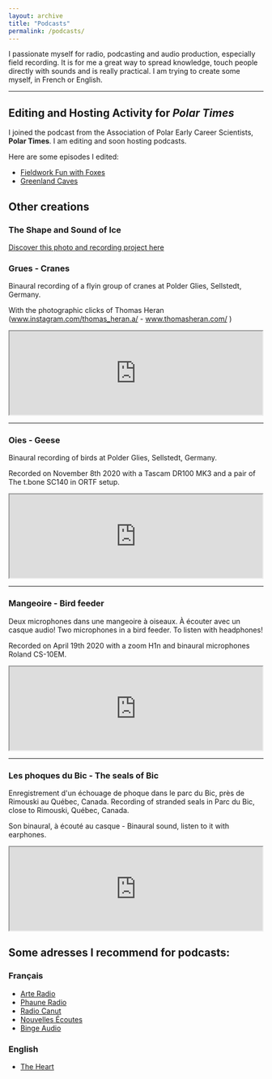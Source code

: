 ```yaml
---
layout: archive
title: "Podcasts"
permalink: /podcasts/
---
```


I passionate myself  for radio, podcasting and audio production, especially field recording. It is for me a great way to spread knowledge, touch people directly with sounds and is really practical. I am trying to create some myself, in French or English. 

***

## Editing and Hosting Activity for _Polar Times_
I joined the podcast from the Association of Polar Early Career Scientists, **Polar Times**. I am editing and soon hosting podcasts.

Here are some episodes I edited:
- [Fieldwork Fun with Foxes](https://polartimes.podbean.com/e/fieldwork-fun-with-foxes/)
- [Greenland Caves](https://polartimes.podbean.com/e/greenland-caves/)

## Other creations

### The Shape and Sound of Ice

[Discover this photo and recording project here](https://dringeis.github.io/sea_ice/)

### Grues - Cranes

Binaural recording of a flyin group of cranes at Polder Glies, Sellstedt, Germany.

With the photographic clicks of Thomas Heran (www.instagram.com/thomas_heran.a/ - www.thomasheran.com/ )

<iframe width="500px" height='165px' src="https://audioblog.arteradio.com/embed/165336"></iframe>

***

### Oies - Geese

Binaural recording of birds at Polder Glies, Sellstedt, Germany.

Recorded on November 8th 2020 with a Tascam DR100 MK3 and a pair of The t.bone SC140 in ORTF setup.

<iframe width='500px' height='165px' src="https://audioblog.arteradio.com/embed/156918"></iframe>

***

### Mangeoire - Bird feeder

Deux microphones dans une mangeoire à oiseaux. À écouter avec un casque audio!
Two microphones in a bird feeder. To listen with headphones!

Recorded on April 19th 2020 with a zoom H1n and binaural microphones Roland CS-10EM.

<iframe width='500px' height='165px' src="https://audioblog.arteradio.com/embed/146243"></iframe>

***

### Les phoques du Bic - The seals of Bic

Enregistrement d'un échouage de phoque dans le parc du Bic, près de Rimouski au Québec, Canada.
Recording of stranded seals in Parc du Bic, close to Rimouski, Québec, Canada.

Son binaural, à écouté au casque - Binaural sound, listen to it with earphones. 

<iframe width='500px' height='165px' src="https://audioblog.arteradio.com/embed/139263"></iframe>

## Some adresses I recommend for podcasts:

### Français

- [Arte Radio](https://www.arteradio.com/)
- [Phaune Radio](https://phauneradio.com/)
- [Radio Canut](https://radiocanut.org/)
- [Nouvelles Écoutes](http://www.nouvellesecoutes.fr/)
- [Binge Audio](https://www.binge.audio/)

### English
- [The Heart](https://www.theheartradio.org/)





